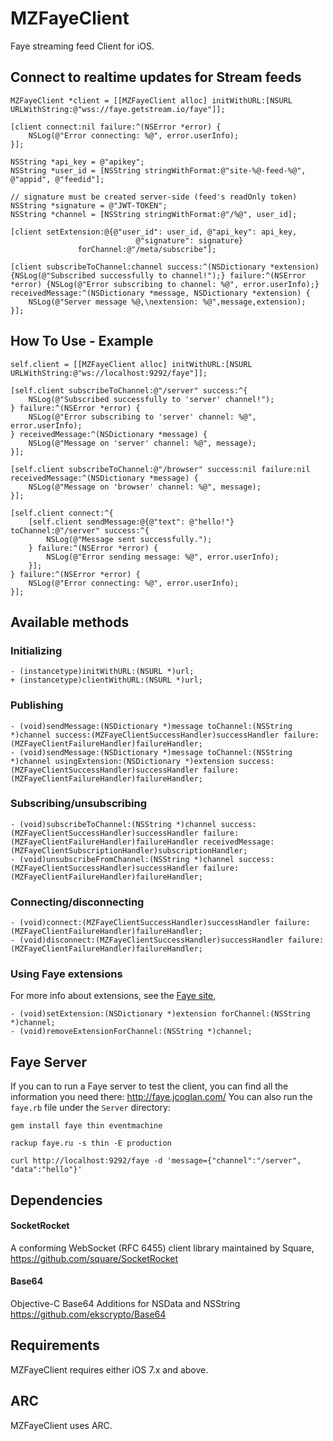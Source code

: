 MZFayeClient
===========

Faye streaming feed Client for iOS. 

## Connect to realtime updates for Stream feeds

```objc
MZFayeClient *client = [[MZFayeClient alloc] initWithURL:[NSURL URLWithString:@"wss://faye.getstream.io/faye"]];

[client connect:nil failure:^(NSError *error) {
    NSLog(@"Error connecting: %@", error.userInfo);
}];

NSString *api_key = @"apikey";
NSString *user_id = [NSString stringWithFormat:@"site-%@-feed-%@", @"appid", @"feedid"];

// signature must be created server-side (feed's readOnly token)
NSString *signature = @"JWT-TOKEN";
NSString *channel = [NSString stringWithFormat:@"/%@", user_id];

[client setExtension:@{@"user_id": user_id, @"api_key": api_key,
                            @"signature": signature}
               forChannel:@"/meta/subscribe"];

[client subscribeToChannel:channel success:^(NSDictionary *extension){NSLog(@"Subscribed successfully to channel!");} failure:^(NSError *error) {NSLog(@"Error subscribing to channel: %@", error.userInfo);} receivedMessage:^(NSDictionary *message, NSDictionary *extension) {
    NSLog(@"Server message %@,\nextension: %@",message,extension);
}];
```

## How To Use - Example

```
self.client = [[MZFayeClient alloc] initWithURL:[NSURL URLWithString:@"ws://localhost:9292/faye"]];

[self.client subscribeToChannel:@"/server" success:^{
    NSLog(@"Subscribed successfully to 'server' channel!");
} failure:^(NSError *error) {
    NSLog(@"Error subscribing to 'server' channel: %@", error.userInfo);
} receivedMessage:^(NSDictionary *message) {
    NSLog(@"Message on 'server' channel: %@", message);
}];

[self.client subscribeToChannel:@"/browser" success:nil failure:nil receivedMessage:^(NSDictionary *message) {
    NSLog(@"Message on 'browser' channel: %@", message);
}];

[self.client connect:^{
    [self.client sendMessage:@{@"text": @"hello!"} toChannel:@"/server" success:^{
        NSLog(@"Message sent successfully.");
    } failure:^(NSError *error) {
        NSLog(@"Error sending message: %@", error.userInfo);
    }];
} failure:^(NSError *error) {
    NSLog(@"Error connecting: %@", error.userInfo);
}];
```

## Available methods

### Initializing
```
- (instancetype)initWithURL:(NSURL *)url;
+ (instancetype)clientWithURL:(NSURL *)url;
```

### Publishing
```
- (void)sendMessage:(NSDictionary *)message toChannel:(NSString *)channel success:(MZFayeClientSuccessHandler)successHandler failure:(MZFayeClientFailureHandler)failureHandler;
- (void)sendMessage:(NSDictionary *)message toChannel:(NSString *)channel usingExtension:(NSDictionary *)extension success:(MZFayeClientSuccessHandler)successHandler failure:(MZFayeClientFailureHandler)failureHandler;
```

### Subscribing/unsubscribing
```
- (void)subscribeToChannel:(NSString *)channel success:(MZFayeClientSuccessHandler)successHandler failure:(MZFayeClientFailureHandler)failureHandler receivedMessage:(MZFayeClientSubscriptionHandler)subscriptionHandler;
- (void)unsubscribeFromChannel:(NSString *)channel success:(MZFayeClientSuccessHandler)successHandler failure:(MZFayeClientFailureHandler)failureHandler;
```

### Connecting/disconnecting
```
- (void)connect:(MZFayeClientSuccessHandler)successHandler failure:(MZFayeClientFailureHandler)failureHandler;
- (void)disconnect:(MZFayeClientSuccessHandler)successHandler failure:(MZFayeClientFailureHandler)failureHandler;
```

### Using Faye extensions

For more info about extensions, see the [Faye site](http://faye.jcoglan.com/node/extensions.html),

```
- (void)setExtension:(NSDictionary *)extension forChannel:(NSString *)channel;
- (void)removeExtensionForChannel:(NSString *)channel;
```

## Faye Server
If you can to run a Faye server to test the client, you can find all the information you need there: <http://faye.jcoglan.com/>
You can also run the `faye.rb` file under the `Server` directory:

```
gem install faye thin eventmachine

rackup faye.ru -s thin -E production
```

```
curl http://localhost:9292/faye -d 'message={"channel":"/server", "data":"hello"}'
```

## Dependencies

#### SocketRocket
A conforming WebSocket (RFC 6455) client library maintained by Square, 
<https://github.com/square/SocketRocket>

#### Base64
Objective-C Base64 Additions for NSData and NSString
<https://github.com/ekscrypto/Base64>

## Requirements

MZFayeClient requires either iOS 7.x and above.

## ARC

MZFayeClient uses ARC.

